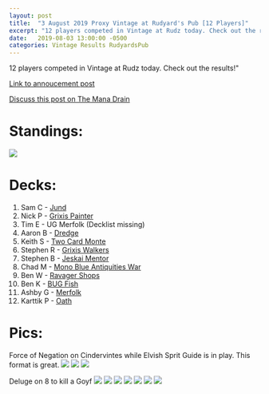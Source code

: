 ```yaml
---
layout: post
title:  "3 August 2019 Proxy Vintage at Rudyard's Pub [12 Players]"
excerpt: "12 players competed in Vintage at Rudz today. Check out the results!"
date:   2019-08-03 13:00:00 -0500
categories: Vintage Results RudyardsPub
---
```


12 players competed in Vintage at Rudz today. Check out the results!"

[Link to annoucement post](http://themanadrain.com/topic/2852/houston-tx-8-3-19-100-proxy-vintage-rudyard-s-british-pub)

[Discuss this post on The Mana Drain](http://themanadrain.com/topic/2863/8-3-19-proxy-vintage-rudyar-ds-pub-12-players)

# Standings:

![](https://images.lonestarlhurgoyfs.com/2019-08-03/standings.png)

# Decks:

1. Sam C - [Jund](https://images.lonestarlhurgoyfs.com/2019-08-03/deck-1.jpg)
2. Nick P - [Grixis Painter](https://images.lonestarlhurgoyfs.com/2019-08-03/deck-2.jpg)
3. Tim E - UG Merfolk (Decklist missing)
4. Aaron B - [Dredge](https://images.lonestarlhurgoyfs.com/2019-08-03/deck-4.jpg)
5. Keith S - [Two Card Monte](https://images.lonestarlhurgoyfs.com/2019-08-03/deck-5.jpg)
6. Stephen R - [Grixis Walkers](https://images.lonestarlhurgoyfs.com/2019-08-03/deck-6.jpg)
7. Stephen B - [Jeskai Mentor](https://images.lonestarlhurgoyfs.com/2019-08-03/deck-7.jpg)
8. Chad M - [Mono Blue Antiquities War](https://images.lonestarlhurgoyfs.com/2019-08-03/deck-8.jpg)
9. Ben W - [Ravager Shops](https://images.lonestarlhurgoyfs.com/2019-08-03/deck-9.jpg)
10. Ben K - [BUG Fish](https://images.lonestarlhurgoyfs.com/2019-08-03/deck-10.jpg)
11. Ashby G - [Merfolk](https://images.lonestarlhurgoyfs.com/2019-08-03/deck-11.jpg)
12. Karttik P - [Oath](https://images.lonestarlhurgoyfs.com/2019-08-03/deck-12.jpg)

# Pics:

Force of Negation on Cindervintes while Elvish Sprit Guide is in play. This format is great.
![](https://images.lonestarlhurgoyfs.com/2019-08-03/1.jpg)
![](https://images.lonestarlhurgoyfs.com/2019-08-03/2.jpg)
![](https://images.lonestarlhurgoyfs.com/2019-08-03/3.jpg)

Deluge on 8 to kill a Goyf
![](https://images.lonestarlhurgoyfs.com/2019-08-03/4.jpg)
![](https://images.lonestarlhurgoyfs.com/2019-08-03/5.jpg)
![](https://images.lonestarlhurgoyfs.com/2019-08-03/6.jpg)
![](https://images.lonestarlhurgoyfs.com/2019-08-03/7.jpg)
![](https://images.lonestarlhurgoyfs.com/2019-08-03/8.jpg)
![](https://images.lonestarlhurgoyfs.com/2019-08-03/9.jpg)
![](https://images.lonestarlhurgoyfs.com/2019-08-03/10.jpg)
